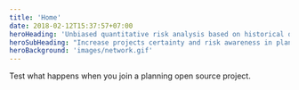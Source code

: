 ```yaml
---
title: 'Home'
date: 2018-02-12T15:37:57+07:00
heroHeading: 'Unbiased quantitative risk analysis based on historical data. '
heroSubHeading: "Increase projects certainty and risk awareness in planning and execution stages with our models and tools."
heroBackground: 'images/network.gif'
---
```


Test what happens when you join a planning open source project.

